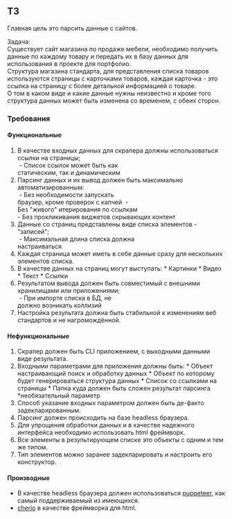 ## ТЗ
Главная цель это парсить данные с сайтов.

Задача: \
  Существует сайт магазина по продаже мебели, необходимо получить данные по каждому товару и передать их в базу данных для использования в проекте для портфолио. \
  Структура магазина стандарта, для представления списка товаров используются страницы с карточками товаров, каждая карточка - это ссылка на страницу с более детальной информацией о товаре. \
  О том в каком виде и какие данные нужны неизвестно и кроме того структура данных может быть изменена со временем, с обеих сторон.


### Требования

#### Функциональные
  1. В качестве входных данных для скрапера должны использоваться ссылки на страницы; \
    <span style="white-space: pre">      -<span> Список ссылок может быть как статическим, так и динамическим
  2. Парсинг данных и их вывод должен быть максимально автоматизированным: \
    <span style="white-space: pre">      -<span> Без необходимости запускать браузер, кроме проверок с капчей
    <span style="white-space: pre">      -<span> Без "живого" итерирования по ссылкам
    <span style="white-space: pre">      -<span> Без прокликивания виджетов скрывающих контент
  3. Данные со страниц представлены виде списка элементов - "записей"; \
    <span style="white-space: pre">      -<span> Максимальная длина списка должна настраиваться
  4. Каждая страница может иметь в себе данные сразу для нескольких элементов списка.
  5. В качестве данных на страниц могут выступать:
    * Картинки
    * Видео
    * Текст
    * Ссылки
  6. Результатом вывода должен быть совместимый с внешними хранилищами или приложениями; \
    <span style="white-space: pre">      -<span> При импорте списка в БД, не должно возникать коллизий
  7. Настройка результата должна быть стабильной к изменениям веб стандартов и не нагромождённой.

#### Нефункциональные
  1. Скрапер должен быть CLI приложением, с выходными данными виде результата.
  2. Входными параметрами для приложения должны быть:
    * Объект настраивающий поиск и обработку данных
    * Объект по которому будет генерироваться структура данных
    * Список со ссылками на страницы
    * Папка куда должен быть сложен результат парсинга *необязательный параметр
  3. Способ указание входных параметром должен быть де-факто задекларированным.
  4. Парсинг должен происходить на базе headless браузера.
  5. Для упрощения обработки данных и в качестве надежного интерфейса необходимо использовать html фреймворк.
  6. Все элементы в результирующем списке это объекты с одним и тем же типом.
  7. Тип элементов можно заранее задекларировать и настроить его конструктор.

#### Производные
  * В качестве headless браузера должен использоваться [puppeteer](https://www.npmjs.com/package/puppeteer), как самый поддерживаемый из имеющихся.
  * [cherio](https://www.npmjs.com/package/cheerio) в качестве фреймворка для html.
